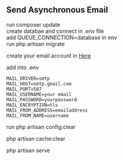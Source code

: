 <h2>Send Asynchronous Email</h2>
<p>
    run composer update <br>
    create databae and connect in .env file
    <br>
    add QUEUE_CONNECTION=database in env
    <br>
    run php artisan migrate
</p>
<p>  create your email account in <a href="https://support.google.com/accounts/answer/185833?hl=en">Here</a></p>
add into .env
<p>
    
    MAIL_DRIVER=smtp
    MAIL_HOST=smtp.gmail.com
    MAIL_PORT=587
    MAIL_USERNAME=your email
    MAIL_PASSWORD=yourpassword
    MAIL_ENCRYPTION=tls
    MAIL_FROM_ADDRESS=emailaddress
    MAIL_FROM_NAME=username
</p>
<p>
    run php artisan config:clear
</p>
<p>
    php artisan cache:clear
   </p>
   <p>
    php artisan serve
</p>
